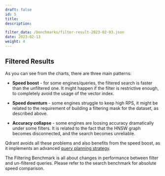 ```yaml
---
draft: false
id: 5
title: 
description: 

filter_data: /benchmarks/filter-result-2023-02-03.json
date: 2023-02-13
weight: 4
---
```



## Filtered Results

As you can see from the charts, there are three main patterns:

- **Speed boost** - for some engines/queries, the filtered search is faster than the unfiltered one. It might happen if the filter is restrictive enough, to completely avoid the usage of the vector index.

- **Speed downturn** - some engines struggle to keep high RPS, it might be related to the requirement of building a filtering mask for the dataset, as described above.

- **Accuracy collapse** - some engines are loosing accuracy dramatically under some filters. It is related to the fact that the HNSW graph becomes disconnected, and the search becomes unreliable.

Qdrant avoids all these problems and also benefits from the speed boost, as it implements an advanced [query planning strategy](/documentation/search/#query-planning).

<aside role="status">The Filtering Benchmark is all about changes in performance between filter and un-filtered queries. Please refer to the search benchmark for absolute speed comparison.</aside>

